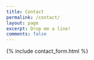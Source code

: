 ```yaml
---
title: Contact
permalink: /contact/
layout: page
excerpt: Drop me a line!
comments: false
---
```

{% include contact_form.html %}